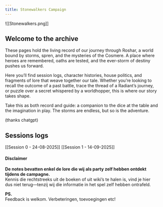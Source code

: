 ```yaml
---
title: Stonewalkers Campaign
---
```

![[Stonewalkers.png]]
## Welcome to the archive

These pages hold the living record of our journey through Roshar, a world bound by storms, spren, and the mysteries of the Cosmere. A place where heroes are remembered, oaths are tested, and the ever-storm of destiny pushes us forward.

Here you’ll find session logs, character histories, house politics, and fragments of lore that weave together our tale. Whether you’re looking to recall the outcome of a past battle, trace the thread of a Radiant’s journey, or puzzle over a secret whispered by a worldhopper, this is where our story takes shape.

Take this as both record and guide: a companion to the dice at the table and the imagination in play. The storms are endless, but so is the adventure.

(thanks chatgpt)

## Sessions logs
[[Session 0 - 24-08-2025]]
[[Session 1  - 14-09-2025]]

#### Disclaimer

**De notes bevatten enkel de lore die wij als party zelf hebben ontdekt tijdens de campagne.**  
Kennis die rechtstreeks uit de boeken of uit wiki’s te halen is, vind je hier dus niet terug—tenzij wij die informatie in het spel zelf hebben ontrafeld.

**PS.** <br>Feedback is welkom. Verbeteringen, toevoegingen etc!